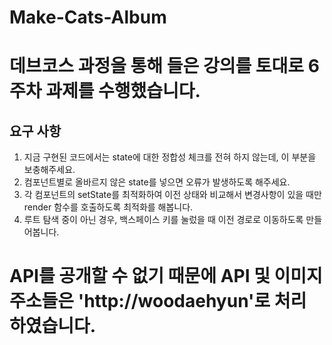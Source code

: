 # Make-Cats-Album

# 데브코스 과정을 통해 들은 강의를 토대로 6주차 과제를 수행했습니다.

## 요구 사항

1.  지금 구현된 코드에서는 state에 대한 정합성 체크를 전혀 하지 않는데, 이 부분을 보충해주세요.
2.  컴포넌트별로 올바르지 않은 state를 넣으면 오류가 발생하도록 해주세요.
3.  각 컴포넌트의 setState를 최적화하여 이전 상태와 비교해서 변경사항이 있을 때만 render 함수를 호출하도록 최적화를 해봅니다.
4.  루트 탐색 중이 아닌 경우, 백스페이스 키를 눌렀을 때 이전 경로로 이동하도록 만들어봅니다.

# API를 공개할 수 없기 때문에 API 및 이미지 주소들은 'http://woodaehyun'로 처리 하였습니다.
